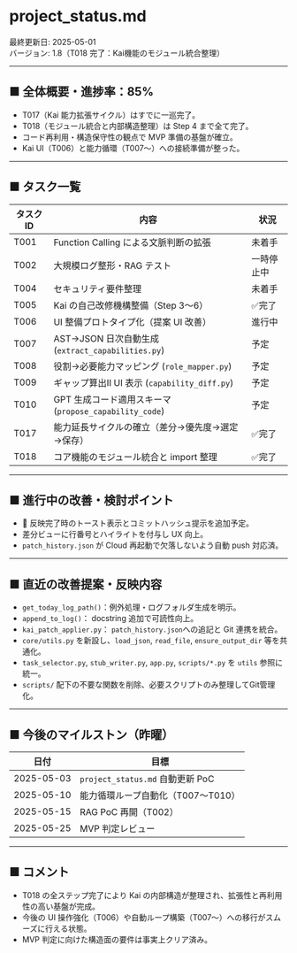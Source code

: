 # project_status.md

最終更新日: 2025-05-01  
バージョン: 1.8（T018 完了：Kai機能のモジュール統合整理）

---

## ■ 全体概要・進捗率：85%
- T017（Kai 能力拡張サイクル）はすでに一巡完了。
- T018（モジュール統合と内部構造整理）は Step 4 まで全て完了。
- コード再利用・構造保守性の観点で MVP 準備の基盤が確立。
- Kai UI（T006）と能力循環（T007〜）への接続準備が整った。

---

## ■ タスク一覧
| タスクID | 内容                                                       | 状況         |
|----------|------------------------------------------------------------|--------------|
| T001     | Function Calling による文脈判断の拡張                      | 未着手       |
| T002     | 大規模ログ整形・RAG テスト                                 | 一時停止中   |
| T004     | セキュリティ要件整理                                      | 未着手       |
| T005     | Kai の自己改修機構整備（Step 3〜6）                         | ✅完了       |
| T006     | UI 整備プロトタイプ化（提案 UI 改善）                       | 進行中       |
| T007     | AST→JSON 日次自動生成 (`extract_capabilities.py`)          | 予定         |
| T008     | 役割→必要能力マッピング (`role_mapper.py`)                 | 予定         |
| T009     | ギャップ算出Ⅱ UI 表示 (`capability_diff.py`)               | 予定         |
| T010     | GPT 生成コード適用スキーマ (`propose_capability_code`)      | 予定         |
| T017     | 能力延長サイクルの確立（差分→優先度→選定→保存）             | ✅完了       |
| T018     | コア機能のモジュール統合と import 整理                        | ✅完了       |

---

## ■ 進行中の改善・検討ポイント
- 💾 反映完了時のトースト表示とコミットハッシュ提示を追加予定。
- 差分ビューに行番号とハイライトを付与し UX 向上。
- `patch_history.json` が Cloud 再起動で欠落しないよう自動 push 対応済。

---

## ■ 直近の改善提案・反映内容
- `get_today_log_path()`：例外処理・ログフォルダ生成を明示。
- `append_to_log()`： docstring 追加で可読性向上。
- `kai_patch_applier.py`： `patch_history.json`への追記と Git 連携を統合。
- `core/utils.py` を新設し、`load_json`, `read_file`, `ensure_output_dir` 等を共通化。
- `task_selector.py`, `stub_writer.py`, `app.py`, `scripts/*.py` を `utils` 参照に統一。
- `scripts/` 配下の不要な関数を削除、必要スクリプトのみ整理してGit管理化。

---

## ■ 今後のマイルストン（昨曜）
| 日付        | 目標                                                       |
|-------------|------------------------------------------------------------|
| 2025-05-03  | `project_status.md` 自動更新 PoC                           |
| 2025-05-10  | 能力循環ループ自動化（T007〜T010）                         |
| 2025-05-15  | RAG PoC 再開（T002）                                       |
| 2025-05-25  | MVP 判定レビュー                                           |

---

## ■ コメント
- T018 の全ステップ完了により Kai の内部構造が整理され、拡張性と再利用性の高い基盤が完成。
- 今後の UI 操作強化（T006）や自動ループ構築（T007〜）への移行がスムーズに行える状態。  
- MVP 判定に向けた構造面の要件は事実上クリア済み。
